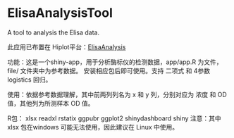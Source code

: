 # ElisaAnalysisTool
A tool to analysis the Elisa data.

此应用已布置在 Hiplot平台：[ElisaAnalysis](https://hiplot.com.cn/cloud-tool/data-analysis/link/655)

功能：这是一个shiny-app，用于分析酶标仪的检测数据，app/app.R 为文件，file/ 文件夹中为参考数据。
安装相应包后即可使用。支持 二项式 和 4参数logistics 回归。

使用：依据参考数据理解，其中前两列列名为 x 和 y 列，分别对应为 浓度 和 OD 值，其他列为所测样本 OD 值。

R包： xlsx readxl rstatix ggpubr ggplot2 shinydashboard shiny
注意：其中 xlsx 包在windows 可能无法使用，因此建议在 Linux 中使用。

